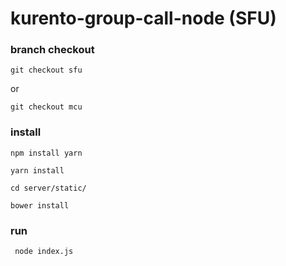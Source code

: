 # kurento-group-call-node (SFU)

### branch checkout
```
git checkout sfu
```
or
```
git checkout mcu
```

### install
```
npm install yarn

yarn install

cd server/static/

bower install
```

### run
```
 node index.js 

```
